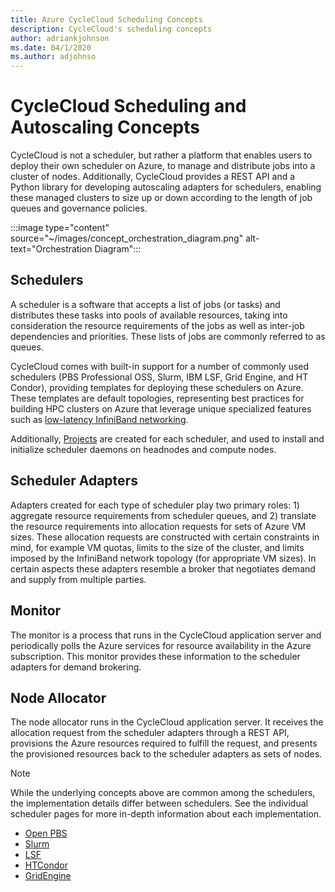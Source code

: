 ```yaml
---
title: Azure CycleCloud Scheduling Concepts
description: CycleCloud's scheduling concepts
author: adriankjohnson
ms.date: 04/1/2020
ms.author: adjohnso
---
```


# CycleCloud Scheduling and Autoscaling Concepts

CycleCloud is not a scheduler, but rather a platform that enables users to deploy their own scheduler on Azure, to manage and distribute jobs into a cluster of nodes. Additionally, CycleCloud provides a REST API and a Python library for developing autoscaling adapters for schedulers, enabling these managed clusters to size up or down according to the length of job queues and governance policies.

:::image type="content" source="~/images/concept_orchestration_diagram.png" alt-text="Orchestration Diagram":::

## Schedulers

A scheduler is a software that accepts a list of jobs (or tasks) and distributes these tasks into pools of available resources, taking into consideration the resource requirements of the jobs as well as inter-job dependencies and priorities. These lists of jobs are commonly referred to as queues.

CycleCloud comes with built-in support for a number of commonly used schedulers (PBS Professional OSS, Slurm, IBM LSF, Grid Engine, and HT Condor), providing templates for deploying these schedulers on Azure. These templates are default topologies, representing best practices for building HPC clusters on Azure that leverage unique specialized features such as [low-latency InfiniBand networking](https://docs.microsoft.com/azure/virtual-machines/workloads/hpc/enable-infiniband).

Additionally, [Projects](~/how-to/projects.md) are created for each scheduler, and used to install and initialize scheduler daemons on headnodes and compute nodes.

## Scheduler Adapters

Adapters created for each type of scheduler play two primary roles: 1) aggregate resource requirements from scheduler queues, and 2) translate the resource requirements into allocation requests for sets of Azure VM sizes. These allocation requests are constructed with certain constraints in mind, for example VM quotas, limits to the size of the cluster, and limits imposed by the InfiniBand network topology (for appropriate VM sizes). In certain aspects these adapters resemble a broker that negotiates demand and supply from multiple parties.

## Monitor

The monitor is a process that runs in the CycleCloud application server and periodically polls the Azure services for resource availability in the Azure subscription. This monitor provides these information to the scheduler adapters for demand brokering.

## Node Allocator

The node allocator runs in the CycleCloud application server. It receives the allocation request from the scheduler adapters through a REST API, provisions the Azure resources required to fulfill the request, and presents the provisioned resources back to the scheduler adapters as sets of nodes.

> [!NOTE]
> While the underlying concepts above are common among the schedulers, the implementation details differ between schedulers. See the individual scheduler pages for more in-depth information about each implementation.
> * [Open PBS](../openpbs.md)
> * [Slurm](../slurm.md)
> * [LSF](../lsf.md)
> * [HTCondor](../htcondor.md)
> * [GridEngine](../gridengine.md)